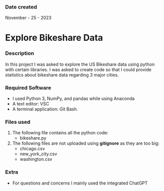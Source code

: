 ### Date created
November - 25 - 2023

# Explore Bikeshare Data

### Description
In this project I was asked to explore the US Bikeshare data using python with certain libraries. I was asked to create code so that I could provide statistics about bikeshare data regarding 3 major cities.

### Required Software
* I used Python 3, NumPy, and pandas while using Anaconda
* A text editor: VSC
* A terminal application: Git Bash.

### Files used
1. The following file contains all the python code:
   * bikeshare.py	
2. The following files are not uploaded using **gitignore** as they are too big:
   * chicago.csv
   * new_york_city.csv
   * washington.csv

### Extra
* For questions and concerns I mainly used the integrated ChatGPT
